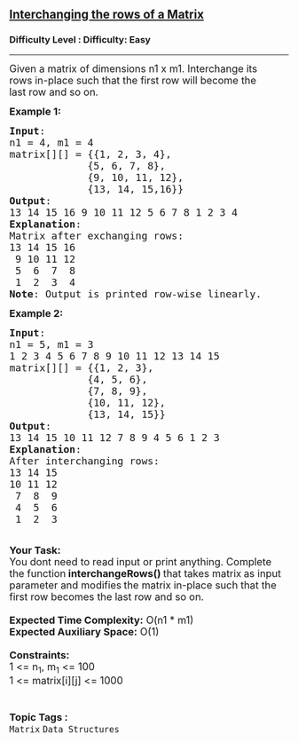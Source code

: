 <h2><a href="https://www.geeksforgeeks.org/problems/reversing-the-rows-of-a-matrix-1587115621/1?page=1&category=Matrix,Graph&difficulty=Easy&status=unsolved&sortBy=accuracy">Interchanging the rows of a Matrix</a></h2><h3>Difficulty Level : Difficulty: Easy</h3><hr><div class="problems_problem_content__Xm_eO"><p><span style="font-size:18px">Given a matrix of dimensions n1 x m1. Interchange its rows&nbsp;in-place such that the first&nbsp;row&nbsp;will become the last&nbsp;row&nbsp;and so on.&nbsp;</span></p>

<p><span style="font-size:18px"><strong>Example 1:</strong></span></p>

<pre><span style="font-size:18px"><strong>Input</strong>:
n1 = 4, m1 = 4
matrix[][] = {{1, 2, 3, 4},
&nbsp;            {5, 6, 7, 8},
    &nbsp;        {9, 10, 11, 12},
    &nbsp;        {13, 14, 15,16}}
<strong>Output</strong>: 
13 14 15 16 9 10 11 12 5 6 7 8 1 2 3 4
<strong>Explanation</strong>:
Matrix after exchanging rows:
13 14 15 16
 9 10 11 12
 5  6  7  8
 1  2  3  4
<strong>Note</strong>: Output is printed row-wise linearly. 
</span></pre>

<p><span style="font-size:18px"><strong>Example 2:</strong></span></p>

<pre><span style="font-size:18px"><strong>Input</strong>:
n1 = 5, m1 = 3
1 2 3 4 5 6 7 8 9 10 11 12 13 14 15
matrix[][] = {{1, 2, 3},
&nbsp;            {4, 5, 6},
    &nbsp;        {7, 8, 9},
    &nbsp;        {10, 11, 12},
&nbsp;            {13, 14, 15}}
<strong>Output</strong>: 
13 14 15 10 11 12 7 8 9 4 5 6 1 2 3
<strong>Explanation</strong>:
After interchanging rows:
13 14 15
10 11 12
 7  8  9
 4  5  6
 1  2  3

</span></pre>

<p><span style="font-size:18px"><strong>Your Task:</strong><br>
You dont need to read input or print anything.&nbsp;Complete the function<strong> interchangeRows()&nbsp;</strong>that takes matrix<strong> </strong>as input parameter&nbsp;and modifies<strong> </strong>the matrix in-place such that the first row becomes the last row and so on.<br>
<br>
<strong>Expected Time Complexity:</strong> O(n1 * m1)<br>
<strong>Expected Auxiliary Space:</strong> O(1)<br>
<br>
<strong>Constraints:</strong><br>
1 &lt;= n<sub>1</sub>, m<sub>1</sub> &lt;= 100<br>
1 &lt;= matrix[i][j]&nbsp;&lt;= 1000</span></p>
</div><br><p><span style=font-size:18px><strong>Topic Tags : </strong><br><code>Matrix</code>&nbsp;<code>Data Structures</code>&nbsp;